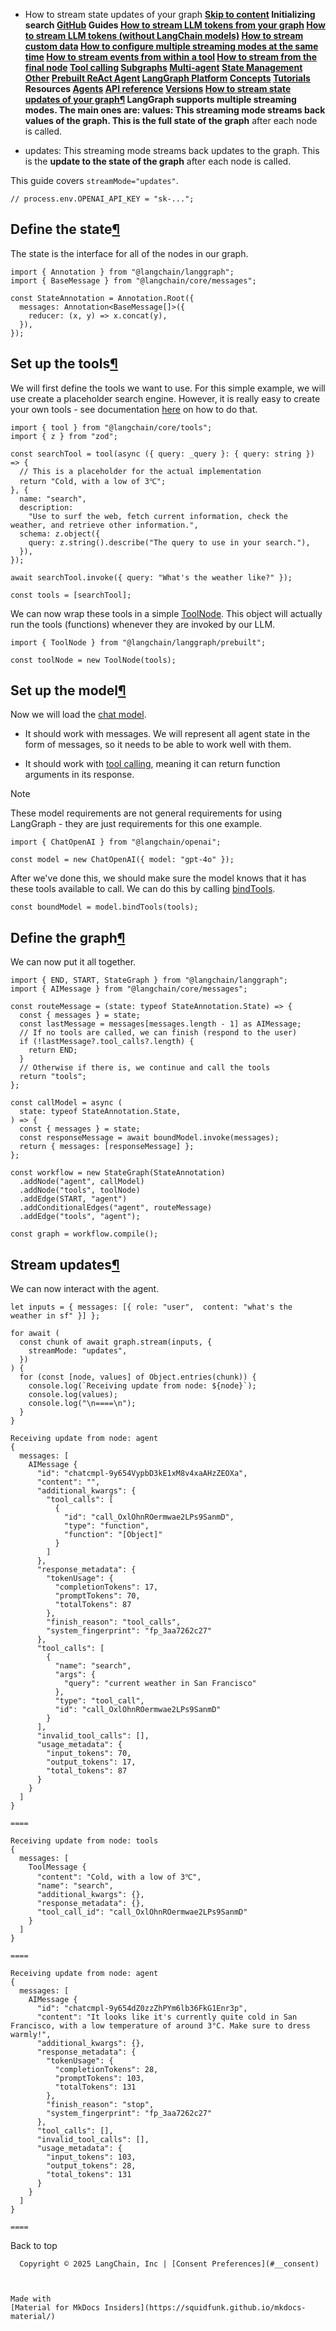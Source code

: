 - How to stream state updates of your graph **[Skip to content](#how-to-stream-state-updates-of-your-graph) Initializing search [GitHub](https://github.com/langchain-ai/langgraphjs) Guides [How to stream LLM tokens from your graph](../stream-tokens/) [How to stream LLM tokens (without LangChain models)](../streaming-tokens-without-langchain/) [How to stream custom data](../streaming-content/) [How to configure multiple streaming modes at the same time](../stream-multiple/) [How to stream events from within a tool](../streaming-events-from-within-tools/) [How to stream from the final node](../streaming-from-final-node/) [Tool calling](../../how-tos#tool-calling) [Subgraphs](../../how-tos#subgraphs) [Multi-agent](../multi-agent-network/) [State Management](../../how-tos#state-management) [Other](../../how-tos#other) [Prebuilt ReAct Agent](../../how-tos#prebuilt-react-agent) [LangGraph Platform](../../how-tos#langgraph-platform) [Concepts](../../concepts/) [Tutorials](../../tutorials/) Resources [Agents](../../agents/overview/) [API reference](../../reference/) [Versions](../../versions/) [How to stream state updates of your graph¶](#how-to-stream-state-updates-of-your-graph) LangGraph supports multiple streaming modes. The main ones are: values: This streaming mode streams back values of the graph. This is the full state of the graph** after each node is called.

- updates: This streaming mode streams back updates to the graph. This is the **update to the state of the graph** after each node is called.

This guide covers `streamMode="updates"`.

```
// process.env.OPENAI_API_KEY = "sk-...";

```

## Define the state[¶](#define-the-state)

The state is the interface for all of the nodes in our graph.

```
import { Annotation } from "@langchain/langgraph";
import { BaseMessage } from "@langchain/core/messages";

const StateAnnotation = Annotation.Root({
  messages: Annotation<BaseMessage[]>({
    reducer: (x, y) => x.concat(y),
  }),
});

```

## Set up the tools[¶](#set-up-the-tools)

We will first define the tools we want to use. For this simple example, we will use create a placeholder search engine. However, it is really easy to create your own tools - see documentation [here](https://js.langchain.com/docs/how_to/custom_tools) on how to do that.

```
import { tool } from "@langchain/core/tools";
import { z } from "zod";

const searchTool = tool(async ({ query: _query }: { query: string }) => {
  // This is a placeholder for the actual implementation
  return "Cold, with a low of 3℃";
}, {
  name: "search",
  description:
    "Use to surf the web, fetch current information, check the weather, and retrieve other information.",
  schema: z.object({
    query: z.string().describe("The query to use in your search."),
  }),
});

await searchTool.invoke({ query: "What's the weather like?" });

const tools = [searchTool];

```

We can now wrap these tools in a simple [ToolNode](/langgraphjs/reference/classes/langgraph_prebuilt.ToolNode.html). This object will actually run the tools (functions) whenever they are invoked by our LLM.

```
import { ToolNode } from "@langchain/langgraph/prebuilt";

const toolNode = new ToolNode(tools);

```

## Set up the model[¶](#set-up-the-model)

Now we will load the [chat model](https://js.langchain.com/docs/concepts/chat_models/).

- It should work with messages. We will represent all agent state in the form of messages, so it needs to be able to work well with them.

- It should work with [tool calling](https://js.langchain.com/docs/how_to/tool_calling/#passing-tools-to-llms), meaning it can return function arguments in its response.

Note

These model requirements are not general requirements for using LangGraph - they are just requirements for this one example.

```
import { ChatOpenAI } from "@langchain/openai";

const model = new ChatOpenAI({ model: "gpt-4o" });

```

After we've done this, we should make sure the model knows that it has these tools available to call. We can do this by calling [bindTools](https://v01.api.js.langchain.com/classes/langchain_core_language_models_chat_models.BaseChatModel.html#bindTools).

```
const boundModel = model.bindTools(tools);

```

## Define the graph[¶](#define-the-graph)

We can now put it all together.

```
import { END, START, StateGraph } from "@langchain/langgraph";
import { AIMessage } from "@langchain/core/messages";

const routeMessage = (state: typeof StateAnnotation.State) => {
  const { messages } = state;
  const lastMessage = messages[messages.length - 1] as AIMessage;
  // If no tools are called, we can finish (respond to the user)
  if (!lastMessage?.tool_calls?.length) {
    return END;
  }
  // Otherwise if there is, we continue and call the tools
  return "tools";
};

const callModel = async (
  state: typeof StateAnnotation.State,
) => {
  const { messages } = state;
  const responseMessage = await boundModel.invoke(messages);
  return { messages: [responseMessage] };
};

const workflow = new StateGraph(StateAnnotation)
  .addNode("agent", callModel)
  .addNode("tools", toolNode)
  .addEdge(START, "agent")
  .addConditionalEdges("agent", routeMessage)
  .addEdge("tools", "agent");

const graph = workflow.compile();

```

## Stream updates[¶](#stream-updates)

We can now interact with the agent.

```
let inputs = { messages: [{ role: "user",  content: "what's the weather in sf" }] };

for await (
  const chunk of await graph.stream(inputs, {
    streamMode: "updates",
  })
) {
  for (const [node, values] of Object.entries(chunk)) {
    console.log(`Receiving update from node: ${node}`);
    console.log(values);
    console.log("\n====\n");
  }
}

```

```
Receiving update from node: agent
{
  messages: [
    AIMessage {
      "id": "chatcmpl-9y654VypbD3kE1xM8v4xaAHzZEOXa",
      "content": "",
      "additional_kwargs": {
        "tool_calls": [
          {
            "id": "call_OxlOhnROermwae2LPs9SanmD",
            "type": "function",
            "function": "[Object]"
          }
        ]
      },
      "response_metadata": {
        "tokenUsage": {
          "completionTokens": 17,
          "promptTokens": 70,
          "totalTokens": 87
        },
        "finish_reason": "tool_calls",
        "system_fingerprint": "fp_3aa7262c27"
      },
      "tool_calls": [
        {
          "name": "search",
          "args": {
            "query": "current weather in San Francisco"
          },
          "type": "tool_call",
          "id": "call_OxlOhnROermwae2LPs9SanmD"
        }
      ],
      "invalid_tool_calls": [],
      "usage_metadata": {
        "input_tokens": 70,
        "output_tokens": 17,
        "total_tokens": 87
      }
    }
  ]
}

====

Receiving update from node: tools
{
  messages: [
    ToolMessage {
      "content": "Cold, with a low of 3℃",
      "name": "search",
      "additional_kwargs": {},
      "response_metadata": {},
      "tool_call_id": "call_OxlOhnROermwae2LPs9SanmD"
    }
  ]
}

====

Receiving update from node: agent
{
  messages: [
    AIMessage {
      "id": "chatcmpl-9y654dZ0zzZhPYm6lb36FkG1Enr3p",
      "content": "It looks like it's currently quite cold in San Francisco, with a low temperature of around 3°C. Make sure to dress warmly!",
      "additional_kwargs": {},
      "response_metadata": {
        "tokenUsage": {
          "completionTokens": 28,
          "promptTokens": 103,
          "totalTokens": 131
        },
        "finish_reason": "stop",
        "system_fingerprint": "fp_3aa7262c27"
      },
      "tool_calls": [],
      "invalid_tool_calls": [],
      "usage_metadata": {
        "input_tokens": 103,
        "output_tokens": 28,
        "total_tokens": 131
      }
    }
  ]
}

====

```

  Back to top

      Copyright © 2025 LangChain, Inc | [Consent Preferences](#__consent)



    Made with
    [Material for MkDocs Insiders](https://squidfunk.github.io/mkdocs-material/)

[](https://langchain-ai.github.io/langgraph/)
[](https://github.com/langchain-ai/langgraphjs)
[](https://twitter.com/LangChainAI)